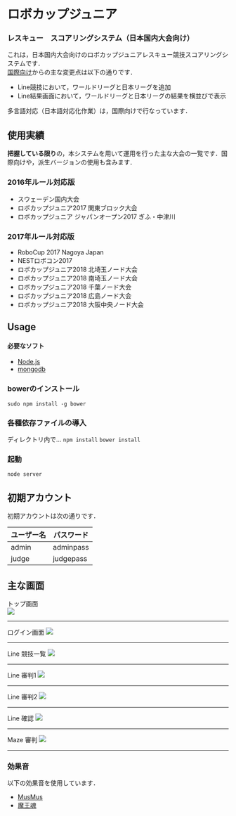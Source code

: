 # ロボカップジュニア
### レスキュー　スコアリングシステム（日本国内大会向け）

これは，日本国内大会向けのロボカップジュニアレスキュー競技スコアリングシステムです．  
[国際向け](https://github.com/TechnoX/rcj-rescue-scoring)からの主な変更点は以下の通りです． 
 
* Line競技において，ワールドリーグと日本リーグを追加
* Line結果画面において，ワールドリーグと日本リーグの結果を横並びで表示

多言語対応（日本語対応化作業）は，国際向けで行なっています．

## 使用実績
**把握している限り**の，本システムを用いて運用を行った主な大会の一覧です．国際向けや，派生バージョンの使用も含みます．
### 2016年ルール対応版
* スウェーデン国内大会
* ロボカップジュニア2017 関東ブロック大会
* ロボカップジュニア ジャパンオープン2017 ぎふ・中津川

### 2017年ルール対応版
* RoboCup 2017 Nagoya Japan
* NESTロボコン2017
* ロボカップジュニア2018 北埼玉ノード大会
* ロボカップジュニア2018 南埼玉ノード大会
* ロボカップジュニア2018 千葉ノード大会
* ロボカップジュニア2018 広島ノード大会
* ロボカップジュニア2018 大阪中央ノード大会

## Usage
#### 必要なソフト
* [Node.js](https://nodejs.org/en/)
* [mongodb](https://www.mongodb.com)

### bowerのインストール
`sudo npm install -g bower`

### 各種依存ファイルの導入
ディレクトリ内で...
`npm install`
`bower install`

### 起動
`node server`

## 初期アカウント
初期アカウントは次の通りです．  

ユーザー名        | パスワード         |
----------------|-------------------|
admin | adminpass   |
judge | judgepass  |

## 主な画面
トップ画面  
<img src="https://raw.githubusercontent.com/rrrobo/rcj-rescue-scoring-japan/日本国内向け/rcjj-scoring/1.png">
<hr>
ログイン画面  
<img src="https://raw.githubusercontent.com/rrrobo/rcj-rescue-scoring-japan/日本国内向け/rcjj-scoring/6.png">
<hr>
Line 競技一覧  
<img src="https://raw.githubusercontent.com/rrrobo/rcj-rescue-scoring-japan/日本国内向け/rcjj-scoring/2.png">
<hr>
Line 審判1  
<img src="https://raw.githubusercontent.com/rrrobo/rcj-rescue-scoring-japan/日本国内向け/rcjj-scoring/3.png">
<hr>
Line 審判2  
<img src="https://raw.githubusercontent.com/rrrobo/rcj-rescue-scoring-japan/日本国内向け/rcjj-scoring/4.png">
<hr>
Line 確認  
<img src="https://raw.githubusercontent.com/rrrobo/rcj-rescue-scoring-japan/日本国内向け/rcjj-scoring/5.png">
<hr>
Maze 審判  
<img src="https://raw.githubusercontent.com/rrrobo/rcj-rescue-scoring-japan/日本国内向け/rcjj-scoring/7.png">
<hr>

### 効果音
以下の効果音を使用しています． 
 
* [MusMus](http://musmus.main.jp)
* [魔王魂](https://maoudamashii.jokersounds.com)
